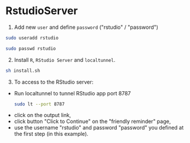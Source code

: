 # RstudioServer

1. Add new `user` and define `password` ("rstudio" / "password")
```bash
sudo useradd rstudio
```
```bash
sudo passwd rstudio
```
2. Install `R`, `RStudio Server` and `localtunnel`.
```bash
sh install.sh
```
3. To access to the RStudio server:
 - Run localtunnel to tunnel RStudio app port 8787
   ```bash
   sudo lt --port 8787
   ```
 - click on the output link, 
 - click button "Click to Continue" on the "friendly reminder" page,
 - use the username "rstudio" and password "password" you defined at the first step (in this example).

